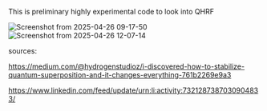 This is preliminary highly experimental code to look into QHRF



![Screenshot from 2025-04-26 09-17-50](https://github.com/user-attachments/assets/b87db082-c15a-4e78-b3fe-01e4c6c05854)
![Screenshot from 2025-04-26 12-07-14](https://github.com/user-attachments/assets/5e2f9ab6-9d6d-42cf-980b-48e71923ed72)



sources: 

https://medium.com/@hydrogenstudioz/i-discovered-how-to-stabilize-quantum-superposition-and-it-changes-everything-761b2269e9a3

https://www.linkedin.com/feed/update/urn:li:activity:7321287387030904833/
